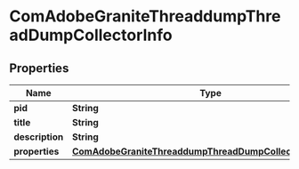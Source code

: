 

# ComAdobeGraniteThreaddumpThreadDumpCollectorInfo

## Properties

Name | Type | Description | Notes
------------ | ------------- | ------------- | -------------
**pid** | **String** |  |  [optional]
**title** | **String** |  |  [optional]
**description** | **String** |  |  [optional]
**properties** | [**ComAdobeGraniteThreaddumpThreadDumpCollectorProperties**](ComAdobeGraniteThreaddumpThreadDumpCollectorProperties.md) |  |  [optional]



